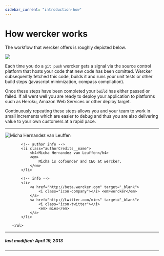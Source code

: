```yaml
---
sidebar_current: "introduction-how"
---
```


# How wercker works

The workflow that wercker offers is roughly depicted below.

<a href="http://f.cl.ly/items/24352w223K2v142I1Y1V/heroku_flow.jpg" target="_blank"><img src="http://f.cl.ly/items/24352w223K2v142I1Y1V/heroku_flow.jpg" ></a>

Each time you do a `git push` wercker gets a signal via the source control platform that hosts your code that new code has been comitted. Wercker subsequently fetched this code, builds it and runs your unit tests or other build steps (javascript minimization, compass compilation).

Once these steps have been completed your `build` has either passed or failed. If all went well you are ready to deploy your application to platforms such as Heroku, Amazon Web Services or other deploy target.

Continuously repeating these steps allows you and your team to work in small increments which are easier to debug and thus you are also delivering value to your own customers at a rapid pace.

-------

<div class="authorCredits">
    <span class="profile-picture">
        <img src="https://secure.gravatar.com/avatar/d4b19718f9748779d7cf18c6303dc17f?d=identicon&s=192" alt="Micha Hernandez van Leuffen"/>
    </span>
    <ul class="authorCredits">

        <!-- author info -->
        <li class="authorCredits__name">
            <h4>Micha Hernandez van Leuffen</h4>
            <em>
                Micha is cofounder and CEO at wercker.
            </em>
        </li>

        <!-- info -->
        <li>
            <a href="http://beta.wercker.com" target="_blank">
                <i class="icon-company"></i> <em>wercker</em>
            </a>
            <a href="http://twitter.com/mies" target="_blank">
                <i class="icon-twitter"></i>
                <em> mies</em>
            </a>
        </li>

    </ul>
</div>

-------
##### last modified: April 19, 2013
-------
